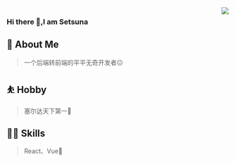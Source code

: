 <img align="right" src="https://github-readme-stats.vercel.app/api?username=LongYue9608&show_icons=true&icon_color=CE1D2D&text_color=718096&bg_color=ffffff&hide_title=true" />

### Hi there 👋,I am Setsuna 

## 🚀 About Me
>一个后端转前端的平平无奇开发者😐
## ⛹ Hobby
>塞尔达天下第一👹
## 👨‍💻 Skills
> React、Vue🙋
